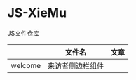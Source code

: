 # JS-XieMu

JS文件仓库

|       | 文件名      | 文章          |
|-------|---------------------|----------------|
| welcome  | 来访者侧边栏组件                  |